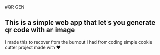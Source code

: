 #QR GEN

## This is a simple web app that let's you generate qr code with an image

I made this to recover from the burnout I had from coding
simple cookie cutter project made with ❤️
